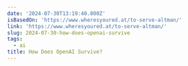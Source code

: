 ```yaml
---
date: '2024-07-30T13:19:40.000Z'
isBasedOn: 'https://www.wheresyoured.at/to-serve-altman/'
link: 'https://www.wheresyoured.at/to-serve-altman/'
slug: 2024-07-30-how-does-openai-survive
tags:
  - ai
title: How Does OpenAI Survive?
---
```

 
